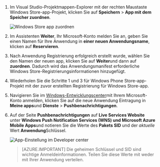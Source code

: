
1. Im Visual Studio-Projektmappen-Explorer mit der rechten Maustaste Windows Store-app-Projekt, klicken Sie auf **Speichern** > **App mit dem Speicher zuordnen**.

    ![Windows Store app zuordnen](./media/app-service-mobile-register-wns/notification-hub-associate-win8-app.png)

2. Im Assistenten **Weiter**, Ihr Microsoft-Konto melden Sie an, geben Sie einen Namen für Ihre Anwendung in **einer neuen Anwendungsname**, klicken auf **Reservieren**.

3. Nach Anwendung Registrierung erfolgreich erstellt wurde, wählen Sie den Namen der neuen app, klicken Sie auf **Weiter**und dann auf **zuordnen**. Dadurch wird das Anwendungsmanifest erforderliche Windows Store-Registrierungsinformationen hinzugefügt.

7. Wiederholen Sie die Schritte 1 und 3 für Windows Phone Store-app-Projekt mit der zuvor erstellten Registrierung für Windows Store-app.  

7. Navigieren Sie im [Windows-Entwicklungscenter](https://dev.windows.com/en-us/overview)mit Ihrem Microsoft-Konto anmelden, klicken Sie auf die neue Anwendung Eintragung in **Meine apps**und **Dienste** > **Pushbenachrichtigungen**.

8. Auf der Seite **Pushbenachrichtigungen** auf **Live Services Website** unter **Windows Push Notification Services (WNS) und Microsoft Azure Mobile Apps**und notieren Sie die Werte des **Pakets SID** und der *aktuelle* Wert **Anwendung**Schlüssel. 

    ![App-Einstellung im Developer center](./media/app-service-mobile-register-wns/mobile-services-win8-app-push-auth.png)

    > [AZURE.IMPORTANT] Die geheimen Schlüssel und SID sind wichtige Anmeldeinformationen. Teilen Sie diese Werte mit weder mit Ihrer Anwendung verteilen.
